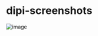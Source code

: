 # dipi-screenshots
![image](https://user-images.githubusercontent.com/62024355/134305026-fed0cf85-a102-4c2f-8bd9-cf6e397a6e0b.png)
